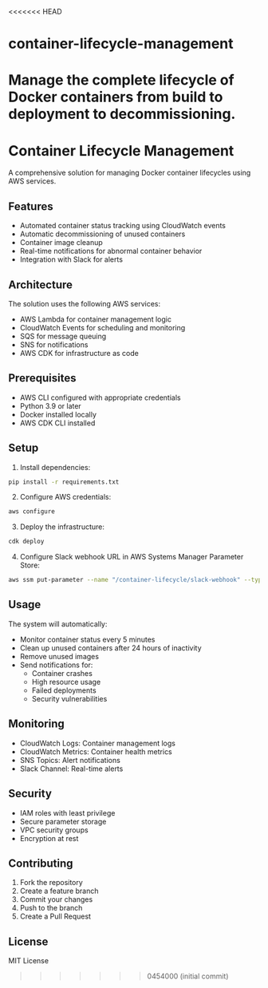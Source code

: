 <<<<<<< HEAD
# container-lifecycle-management
Manage the complete lifecycle of Docker containers from build to deployment to decommissioning.
=======
# Container Lifecycle Management

A comprehensive solution for managing Docker container lifecycles using AWS services.

## Features

- Automated container status tracking using CloudWatch events
- Automatic decommissioning of unused containers
- Container image cleanup
- Real-time notifications for abnormal container behavior
- Integration with Slack for alerts

## Architecture

The solution uses the following AWS services:
- AWS Lambda for container management logic
- CloudWatch Events for scheduling and monitoring
- SQS for message queuing
- SNS for notifications
- AWS CDK for infrastructure as code

## Prerequisites

- AWS CLI configured with appropriate credentials
- Python 3.9 or later
- Docker installed locally
- AWS CDK CLI installed

## Setup

1. Install dependencies:
```bash
pip install -r requirements.txt
```

2. Configure AWS credentials:
```bash
aws configure
```

3. Deploy the infrastructure:
```bash
cdk deploy
```

4. Configure Slack webhook URL in AWS Systems Manager Parameter Store:
```bash
aws ssm put-parameter --name "/container-lifecycle/slack-webhook" --type "SecureString" --value "your-slack-webhook-url"
```

## Usage

The system will automatically:
- Monitor container status every 5 minutes
- Clean up unused containers after 24 hours of inactivity
- Remove unused images
- Send notifications for:
  - Container crashes
  - High resource usage
  - Failed deployments
  - Security vulnerabilities

## Monitoring

- CloudWatch Logs: Container management logs
- CloudWatch Metrics: Container health metrics
- SNS Topics: Alert notifications
- Slack Channel: Real-time alerts

## Security

- IAM roles with least privilege
- Secure parameter storage
- VPC security groups
- Encryption at rest

## Contributing

1. Fork the repository
2. Create a feature branch
3. Commit your changes
4. Push to the branch
5. Create a Pull Request

## License

MIT License 
>>>>>>> 0454000 (initial commit)

